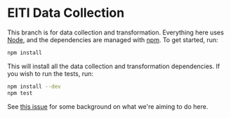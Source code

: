 # EITI Data Collection
This branch is for data collection and transformation. Everything here uses
[Node](https://nodejs.org/), and the dependencies are managed with
[npm](https://www.npmjs.com/). To get started, run:

```sh
npm install
```

This will install all the data collection and transformation dependencies. If
you wish to run the tests, run:

```sh
npm install --dev
npm test
```

See [this issue](https://github.com/18F/doi-extractives-data/issues/493) for
some background on what we're aiming to do here.
